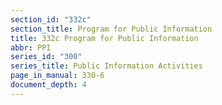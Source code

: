 ```yaml
---
section_id: "332c"
section_title: Program for Public Information
title: 332c Program for Public Information
abbr: PPI
series_id: "300"
series_title: Public Information Activities
page_in_manual: 330-6
document_depth: 4
---
```

